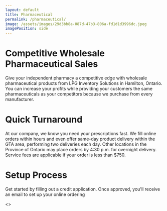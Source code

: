 ```yaml
---
layout: default
title: Pharmaceutical
permalink: /pharmaceutical/
image: /assets/images/29d3bb8a-087d-47b3-806a-fd1d1d3996dc.jpeg
imagePosition: side
---
```


# Competitive Wholesale Pharmaceutical Sales
Give your independent pharmacy a competitive edge with wholesale pharmaceutical products from LPG Inventory Solutions in Hamilton, Ontario. You can increase your profits while providing your customers the same pharmaceuticals as your competitors because we purchase from every manufacturer. 

# Quick Turnaround
At our company, we know you need your prescriptions fast. We fill online orders within hours and even offer same-day product delivery within the GTA area, performing two deliveries each day. Other locations in the Province of Ontario may place orders by 4:30 p.m. for overnight delivery. Service fees are applicable if your order is less than $750.

# Setup Process
Get started by filling out a credit application. Once approved, you'll receive an email to set up your online ordering

<<CONTACT>>